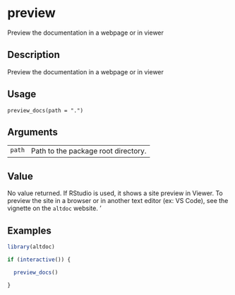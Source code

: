 
# preview

Preview the documentation in a webpage or in viewer

## Description

Preview the documentation in a webpage or in viewer

## Usage

<pre><code class='language-R'>preview_docs(path = ".")
</code></pre>

## Arguments

<table>
<tr>
<td style="white-space: nowrap; font-family: monospace; vertical-align: top">
<code id="preview_:_path">path</code>
</td>
<td>
Path to the package root directory.
</td>
</tr>
</table>

## Value

No value returned. If RStudio is used, it shows a site preview in
Viewer. To preview the site in a browser or in another text editor (ex:
VS Code), see the vignette on the <code>altdoc</code> website. ’

## Examples

``` r
library(altdoc)

if (interactive()) {

  preview_docs()

}
```
